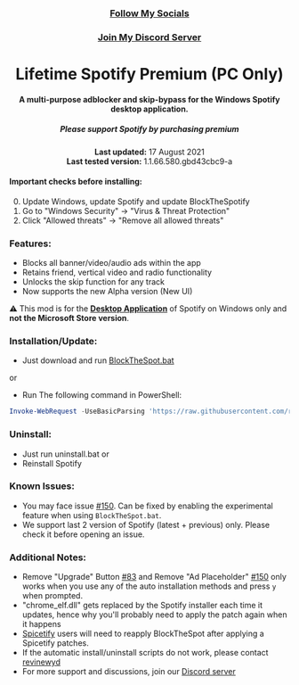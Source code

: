 <center>
    <h3 align="center"><a href="https://myurls.co/revinelol">Follow My Socials</a></h3>
    <h3 align="center"><a href="https://discord.gg/U8Kh2czvks">Join My Discord Server</a></h3>
    </center>

<center>
    <h1 align="center">Lifetime Spotify Premium (PC Only)</h1>
    <h4 align="center">A multi-purpose adblocker and skip-bypass for the <strong>Windows</strong> Spotify desktop application.</h4>
    <h5 align="center">Please support Spotify by purchasing premium</h5>
    <p align="center">
        <strong>Last updated:</strong> 17 August 2021<br>
        <strong>Last tested version:</strong> 1.1.66.580.gbd43cbc9-a
    </p> 
</center>

#### Important checks before installing:
0. Update Windows, update Spotify and update BlockTheSpotify
1. Go to "Windows Security" -> "Virus & Threat Protection"
2. Click "Allowed threats" -> "Remove all allowed threats"

### Features:
* Blocks all banner/video/audio ads within the app
* Retains friend, vertical video and radio functionality
* Unlocks the skip function for any track
* Now supports the new Alpha version (New UI)

:warning: This mod is for the [**Desktop Application**](https://www.spotify.com/download/windows/) of Spotify on Windows only and **not the Microsoft Store version**.

### Installation/Update:
* Just download and run [BlockTheSpot.bat](https://raw.githubusercontent.com/revinelol/Lifetime-Spotify-Premium/main/BlockTheSpot.bat)  

or

* Run The following command in PowerShell:
```ps1
Invoke-WebRequest -UseBasicParsing 'https://raw.githubusercontent.com/revinelol/Lifetime-Spotify-Premium/main/install.ps1' | Invoke-Expression
```


### Uninstall:
* Just run uninstall.bat
or
* Reinstall Spotify 

### Known Issues:  
* You may face issue [#150](https://github.com/mrpond/BlockTheSpot/issues/150). Can be fixed by enabling the experimental feature when using `BlockTheSpot.bat`.    
* We support last 2 version of Spotify (latest + previous) only. Please check it before opening an issue.

### Additional Notes:  
* Remove "Upgrade" Button [#83](https://github.com/mrpond/BlockTheSpot/issues/83) and Remove "Ad Placeholder" [#150](https://github.com/mrpond/BlockTheSpot/issues/150) only works when you use any of the auto installation methods and press `y` when prompted.  
* "chrome_elf.dll" gets replaced by the Spotify installer each time it updates, hence why you'll probably need to apply the patch again when it happens
* [Spicetify](https://github.com/khanhas/spicetify-cli) users will need to reapply BlockTheSpot after applying a Spicetify patches.
* If the automatic install/uninstall scripts do not work, please contact [revinewyd](https://github.com/revinelol)
* For more support and discussions, join our [Discord server](https://discord.gg/U8Kh2czvks) 

